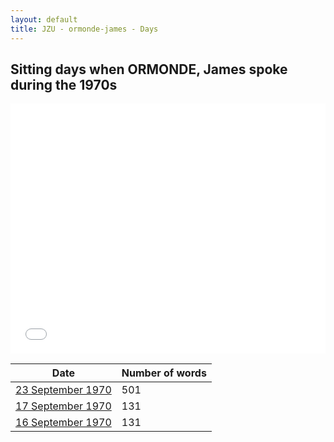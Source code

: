 ```yaml
---
layout: default
title: JZU - ormonde-james - Days
---
```

## Sitting days when ORMONDE, James spoke during the 1970s

<iframe width="100%" height="400" frameborder="0" scrolling="no" src="//plot.ly/~wragge/1267.embed"></iframe>

| Date | Number of words |
|--------------|----------------|
|[23 September 1970](https://historichansard.net/senate/1970/19700923_senate_27_s45/)|501|
|[17 September 1970](https://historichansard.net/senate/1970/19700917_senate_27_s45/)|131|
|[16 September 1970](https://historichansard.net/senate/1970/19700916_senate_27_s45/)|131|

